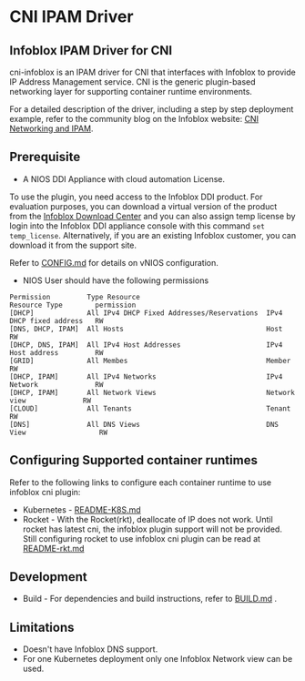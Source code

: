 CNI IPAM Driver
===============

Infoblox IPAM Driver for CNI
----------------------------

cni-infoblox is an IPAM driver for CNI that interfaces with Infoblox to provide IP Address Management
service. CNI is the generic plugin-based networking layer for supporting container runtime environments.

For a detailed description of the driver, including a step by step deployment example, refer to the community blog on the Infoblox website: [CNI Networking and IPAM](https://community.infoblox.com/t5/Community-Blog/CNI-Networking-and-IPAM/ba-p/7828).

Prerequisite
------------

* A NIOS DDI Appliance with cloud automation License.

To use the plugin, you need access to the Infoblox DDI product. For evaluation purposes, you can download a
virtual version of the product from the [Infoblox Download Center](https://www.infoblox.com/infoblox-download-center) and you can also assign temp license by login into the Infoblox DDI appliance console with this command ```set temp_license```.
Alternatively, if you are an existing Infoblox customer, you can download it from the support site.

Refer to [CONFIG.md](docs/CONFIG.md) for details on vNIOS configuration.

* NIOS User should have the following permissions

```
Permission         Type	Resource	                            Resource Type        permission
[DHCP]	           All IPv4 DHCP Fixed Addresses/Reservations  IPv4 DHCP fixed address   RW
[DNS, DHCP, IPAM]  All Hosts                                   Host                      RW
[DHCP, DNS, IPAM]  All IPv4 Host Addresses                     IPv4 Host address         RW
[GRID]	           All Membes                                  Member                    RW
[DHCP, IPAM]       All IPv4 Networks                           IPv4 Network              RW
[DHCP, IPAM]       All Network Views                           Network view              RW
[CLOUD]	           All Tenants                                 Tenant                    RW
[DNS]	           All DNS Views                               DNS View                  RW

```


Configuring Supported container runtimes
----------------------------------------

Refer to the following links to configure each container runtime to use infoblox cni plugin:

* Kubernetes - [README-K8S.md](docs/README-K8S.md)
* Rocket - With the Rocket(rkt), deallocate of IP does not work. Until rocket has latest cni, the infoblox plugin 
support will not be provided. Still configuring rocket to use infoblox cni plugin can be read at [README-rkt.md](docs/README-rkt.md)

Development
-----------

* Build - For dependencies and build instructions, refer to [BUILD.md](docs/BUILD.md) .

Limitations
-----------

* Doesn't have Infoblox DNS support.
* For one Kubernetes deployment only one Infoblox Network view can be used.
